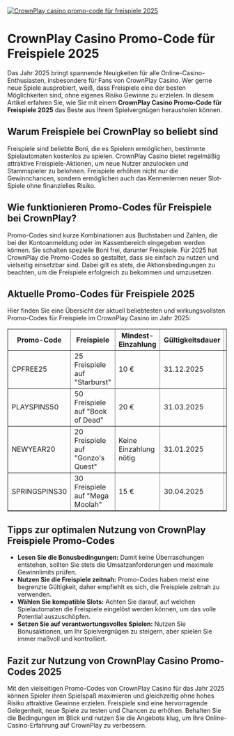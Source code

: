 [![CrownPlay casino promo-code für freispiele 2025](https://123-caf.pages.dev/gitsignup.png)](https://vrmoo.ru/Bt82HjjY)

<h1>CrownPlay Casino Promo-Code für Freispiele 2025</h1>  <p>Das Jahr 2025 bringt spannende Neuigkeiten für alle Online-Casino-Enthusiasten, insbesondere für Fans von CrownPlay Casino. Wer gerne neue Spiele ausprobiert, weiß, dass Freispiele eine der besten Möglichkeiten sind, ohne eigenes Risiko Gewinne zu erzielen. In diesem Artikel erfahren Sie, wie Sie mit einem <strong>CrownPlay Casino Promo-Code für Freispiele 2025</strong> das Beste aus Ihrem Spielvergnügen herausholen können.</p>  <h2>Warum Freispiele bei CrownPlay so beliebt sind</h2> <p>Freispiele sind beliebte Boni, die es Spielern ermöglichen, bestimmte Spielautomaten kostenlos zu spielen. CrownPlay Casino bietet regelmäßig attraktive Freispiele-Aktionen, um neue Nutzer anzulocken und Stammspieler zu belohnen. Freispiele erhöhen nicht nur die Gewinnchancen, sondern ermöglichen auch das Kennenlernen neuer Slot-Spiele ohne finanzielles Risiko.</p>  <h2>Wie funktionieren Promo-Codes für Freispiele bei CrownPlay?</h2> <p>Promo-Codes sind kurze Kombinationen aus Buchstaben und Zahlen, die bei der Kontoanmeldung oder im Kassenbereich eingegeben werden können. Sie schalten spezielle Boni frei, darunter Freispiele. Für 2025 hat CrownPlay die Promo-Codes so gestaltet, dass sie einfach zu nutzen und vielseitig einsetzbar sind. Dabei gilt es stets, die Aktionsbedingungen zu beachten, um die Freispiele erfolgreich zu bekommen und umzusetzen.</p>  <h2>Aktuelle Promo-Codes für Freispiele 2025</h2> <p>Hier finden Sie eine Übersicht der aktuell beliebtesten und wirkungsvollsten Promo-Codes für Freispiele im CrownPlay Casino im Jahr 2025:</p>  <table border="1" cellpadding="10" cellspacing="0" style="border-collapse: collapse; width: 100%;">   <thead>     <tr>       <th>Promo-Code</th>       <th>Freispiele</th>       <th>Mindest-Einzahlung</th>       <th>Gültigkeitsdauer</th>       <th>Besondere Bedingungen</th>     </tr>   </thead>   <tbody>     <tr>       <td>CPFREE25</td>       <td>25 Freispiele auf "Starburst"</td>       <td>10 €</td>       <td>31.12.2025</td>       <td>Max. Gewinn 100 €, 35x Umsatz</td>     </tr>     <tr>       <td>PLAYSPINS50</td>       <td>50 Freispiele auf "Book of Dead"</td>       <td>20 €</td>       <td>31.03.2025</td>       <td>Gewinne müssen 40x umgesetzt werden</td>     </tr>     <tr>       <td>NEWYEAR20</td>       <td>20 Freispiele auf "Gonzo's Quest"</td>       <td>Keine Einzahlung nötig</td>       <td>31.01.2025</td>       <td>Nur für neue Kunden</td>     </tr>     <tr>       <td>SPRINGSPINS30</td>       <td>30 Freispiele auf "Mega Moolah"</td>       <td>15 €</td>       <td>30.04.2025</td>       <td>Max. Gewinn 200 €, 30x Umsatz</td>     </tr>   </tbody> </table>  <h2>Tipps zur optimalen Nutzung von CrownPlay Freispiele Promo-Codes</h2> <ul>   <li><strong>Lesen Sie die Bonusbedingungen:</strong> Damit keine Überraschungen entstehen, sollten Sie stets die Umsatzanforderungen und maximale Gewinnlimits prüfen.</li>   <li><strong>Nutzen Sie die Freispiele zeitnah:</strong> Promo-Codes haben meist eine begrenzte Gültigkeit, daher empfiehlt es sich, die Freispiele zeitnah zu verwenden.</li>   <li><strong>Wählen Sie kompatible Slots:</strong> Achten Sie darauf, auf welchen Spielautomaten die Freispiele eingelöst werden können, um das volle Potential auszuschöpfen.</li>   <li><strong>Setzen Sie auf verantwortungsvolles Spielen:</strong> Nutzen Sie Bonusaktionen, um Ihr Spielvergnügen zu steigern, aber spielen Sie immer maßvoll und kontrolliert.</li> </ul>  <h2>Fazit zur Nutzung von CrownPlay Casino Promo-Codes 2025</h2> <p>Mit den vielseitigen Promo-Codes von CrownPlay Casino für das Jahr 2025 können Spieler ihren Spielspaß maximieren und gleichzeitig ohne hohes Risiko attraktive Gewinne erzielen. Freispiele sind eine hervorragende Gelegenheit, neue Spiele zu testen und Chancen zu erhöhen. Behalten Sie die Bedingungen im Blick und nutzen Sie die Angebote klug, um Ihre Online-Casino-Erfahrung auf CrownPlay zu verbessern.</p>